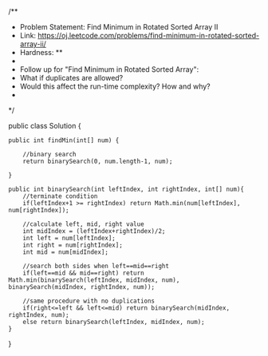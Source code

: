 /**
 * Problem Statement: Find Minimum in Rotated Sorted Array II 
 * Link: https://oj.leetcode.com/problems/find-minimum-in-rotated-sorted-array-ii/
 * Hardness: **
 * 
 * Follow up for "Find Minimum in Rotated Sorted Array":
 * What if duplicates are allowed?
 * Would this affect the run-time complexity? How and why?
 * 
 */

public class Solution {
    
    public int findMin(int[] num) {
        
        //binary search
        return binarySearch(0, num.length-1, num);
        
    }
    
    public int binarySearch(int leftIndex, int rightIndex, int[] num){
        //terminate condition
        if(leftIndex+1 >= rightIndex) return Math.min(num[leftIndex], num[rightIndex]);
        
        //calculate left, mid, right value
        int midIndex = (leftIndex+rightIndex)/2;
        int left = num[leftIndex];
        int right = num[rightIndex];
        int mid = num[midIndex];
        
        //search both sides when left==mid==right
        if(left==mid && mid==right) return Math.min(binarySearch(leftIndex, midIndex, num), binarySearch(midIndex, rightIndex, num));
        
        //same procedure with no duplications
        if(right<=left && left<=mid) return binarySearch(midIndex, rightIndex, num);
        else return binarySearch(leftIndex, midIndex, num); 
    }
}